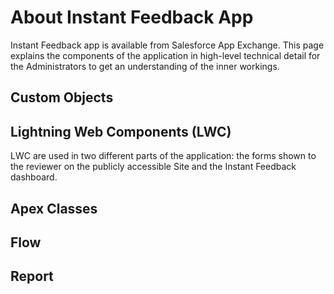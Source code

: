 # About Instant Feedback App
Instant Feedback app is available from Salesforce App Exchange. This page explains the components of the application in high-level technical detail for the Administrators to get an understanding of the inner workings.

## Custom Objects
## Lightning Web Components (LWC)
LWC are used in two different parts of the application: the forms shown to the reviewer on the publicly accessible Site and the Instant Feedback dashboard.
## Apex Classes
## Flow 
## Report












